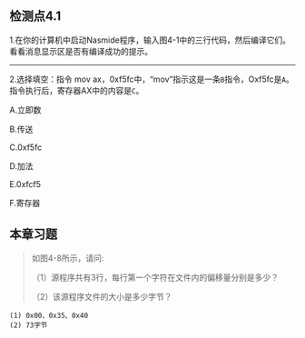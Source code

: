 ## 检测点4.1
1.在你的计算机中启动Nasmide程序，输入图4-1中的三行代码，然后编译它们。看看消息显示区是否有编译成功的提示。

---

2.选择填空：指令 mov ax，0xf5fc中，“mov”指示这是一条`B`指令，Oxf5fc是`A`。指令执行后，寄存器AX中的内容是`C`。

A.立即数

B.传送

C.0xf5fc

D.加法

E.0xfcf5

F.寄存器

## 本章习题
> 如图4-8所示，请问:
> 
>（1）源程序共有3行，每行第一个字符在文件内的偏移量分别是多少？
> 
>（2）该源程序文件的大小是多少字节？
```
(1) 0x00、0x35、0x40
(2) 73字节
```
